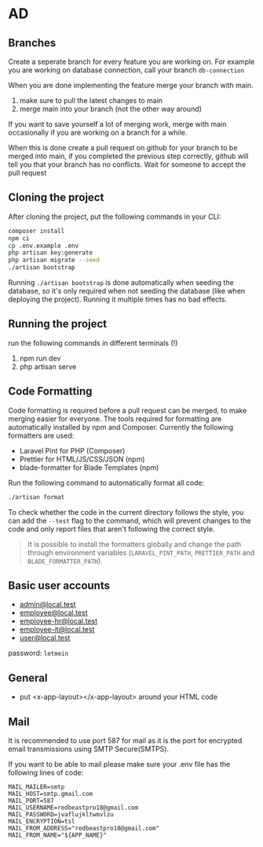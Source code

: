 # AD

## Branches

Create a seperate branch for every feature you are working on.
For example you are working on database connection, call your branch `db-connection`

When you are done implementing the feature merge your branch with main.

1. make sure to pull the latest changes to main
2. merge main into your branch (not the other way around)

If you want to save yourself a lot of merging work, merge with main occasionally if you are working on a branch for a while.

When this is done create a pull request on github for your branch to be merged into main, if you completed the previous step correctly,
github will tell you that your branch has no conflicts. Wait for someone to accept the pull request

## Cloning the project

After cloning the project, put the following commands in your CLI:

```sh
composer install
npm ci
cp .env.example .env
php artisan key:generate
php artisan migrate --seed
./artisan bootstrap
```

Running `./artisan bootstrap` is done automatically when seeding the database, so it's only required
when not seeding the database (like when deploying the project). Running it multiple times has no
bad effects.

## Running the project

run the following commands in different terminals (!)

1. npm run dev
2. php artisan serve

## Code Formatting

Code formatting is required before a pull request can be merged, to make merging easier for
everyone. The tools required for formatting are automatically installed by npm and Composer.
Currently the following formatters are used:

-   Laravel Pint for PHP (Composer)
-   Prettier for HTML/JS/CSS/JSON (npm)
-   blade-formatter for Blade Templates (npm)

Run the following command to automatically format all code:

```sh
./artisan format
```

To check whether the code in the current directory follows the style, you can add the `--test` flag
to the command, which will prevent changes to the code and only report files that aren't following
the correct style.

> It is possible to install the formatters globally and change the path through environment
> variables (`LARAVEL_PINT_PATH`, `PRETTIER_PATH` and `BLADE_FORMATTER_PATH`).

## Basic user accounts

-   admin@local.test
-   employee@local.test
-   employee-hr@local.test
-   employee-it@local.test
-   user@local.test

password: `letmein`

## General

-   put \<x-app-layout>\</x-app-layout> around your HTML code

## Mail

It is recommended to use port 587 for mail as it is the port for encrypted email transmissions using SMTP Secure(SMTPS).

If you want to be able to mail please make sure your .env file has the following lines of code:

```
MAIL_MAILER=smtp
MAIL_HOST=smtp.gmail.com
MAIL_PORT=587
MAIL_USERNAME=redbeastpro18@gmail.com
MAIL_PASSWORD=jvaflujkltwmvlzu
MAIL_ENCRYPTION=tsl
MAIL_FROM_ADDRESS="redbeastpro18@gmail.com"
MAIL_FROM_NAME="${APP_NAME}"
```
